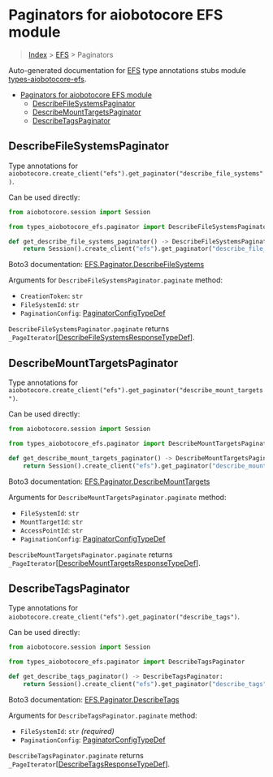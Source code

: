 <a id="paginators-for-aiobotocore-efs-module"></a>

# Paginators for aiobotocore EFS module

> [Index](..) > [EFS](.) > Paginators

Auto-generated documentation for
[EFS](https://boto3.amazonaws.com/v1/documentation/api/latest/reference/services/efs.html#EFS)
type annotations stubs module
[types-aiobotocore-efs](https://pypi.org/project/types-aiobotocore-efs/).

- [Paginators for aiobotocore EFS module](#paginators-for-aiobotocore-efs-module)
  - [DescribeFileSystemsPaginator](#describefilesystemspaginator)
  - [DescribeMountTargetsPaginator](#describemounttargetspaginator)
  - [DescribeTagsPaginator](#describetagspaginator)

<a id="describefilesystemspaginator"></a>

## DescribeFileSystemsPaginator

Type annotations for
`aiobotocore.create_client("efs").get_paginator("describe_file_systems")`.

Can be used directly:

```python
from aiobotocore.session import Session

from types_aiobotocore_efs.paginator import DescribeFileSystemsPaginator

def get_describe_file_systems_paginator() -> DescribeFileSystemsPaginator:
    return Session().create_client("efs").get_paginator("describe_file_systems")
```

Boto3 documentation:
[EFS.Paginator.DescribeFileSystems](https://boto3.amazonaws.com/v1/documentation/api/latest/reference/services/efs.html#EFS.Paginator.DescribeFileSystems)

Arguments for `DescribeFileSystemsPaginator.paginate` method:

- `CreationToken`: `str`
- `FileSystemId`: `str`
- `PaginationConfig`:
  [PaginatorConfigTypeDef](./type_defs.md#paginatorconfigtypedef)

`DescribeFileSystemsPaginator.paginate` returns
`_PageIterator`\[[DescribeFileSystemsResponseTypeDef](./type_defs.md#describefilesystemsresponsetypedef)\].

<a id="describemounttargetspaginator"></a>

## DescribeMountTargetsPaginator

Type annotations for
`aiobotocore.create_client("efs").get_paginator("describe_mount_targets")`.

Can be used directly:

```python
from aiobotocore.session import Session

from types_aiobotocore_efs.paginator import DescribeMountTargetsPaginator

def get_describe_mount_targets_paginator() -> DescribeMountTargetsPaginator:
    return Session().create_client("efs").get_paginator("describe_mount_targets")
```

Boto3 documentation:
[EFS.Paginator.DescribeMountTargets](https://boto3.amazonaws.com/v1/documentation/api/latest/reference/services/efs.html#EFS.Paginator.DescribeMountTargets)

Arguments for `DescribeMountTargetsPaginator.paginate` method:

- `FileSystemId`: `str`
- `MountTargetId`: `str`
- `AccessPointId`: `str`
- `PaginationConfig`:
  [PaginatorConfigTypeDef](./type_defs.md#paginatorconfigtypedef)

`DescribeMountTargetsPaginator.paginate` returns
`_PageIterator`\[[DescribeMountTargetsResponseTypeDef](./type_defs.md#describemounttargetsresponsetypedef)\].

<a id="describetagspaginator"></a>

## DescribeTagsPaginator

Type annotations for
`aiobotocore.create_client("efs").get_paginator("describe_tags")`.

Can be used directly:

```python
from aiobotocore.session import Session

from types_aiobotocore_efs.paginator import DescribeTagsPaginator

def get_describe_tags_paginator() -> DescribeTagsPaginator:
    return Session().create_client("efs").get_paginator("describe_tags")
```

Boto3 documentation:
[EFS.Paginator.DescribeTags](https://boto3.amazonaws.com/v1/documentation/api/latest/reference/services/efs.html#EFS.Paginator.DescribeTags)

Arguments for `DescribeTagsPaginator.paginate` method:

- `FileSystemId`: `str` *(required)*
- `PaginationConfig`:
  [PaginatorConfigTypeDef](./type_defs.md#paginatorconfigtypedef)

`DescribeTagsPaginator.paginate` returns
`_PageIterator`\[[DescribeTagsResponseTypeDef](./type_defs.md#describetagsresponsetypedef)\].

